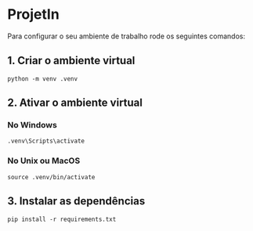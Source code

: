 # ProjetIn

Para configurar o seu ambiente de trabalho rode os seguintes comandos:

## 1. Criar o ambiente virtual
```
python -m venv .venv
```
## 2. Ativar o ambiente virtual
### No Windows
```
.venv\Scripts\activate
```
### No Unix ou MacOS
```
source .venv/bin/activate
```
## 3. Instalar as dependências
```
pip install -r requirements.txt
```